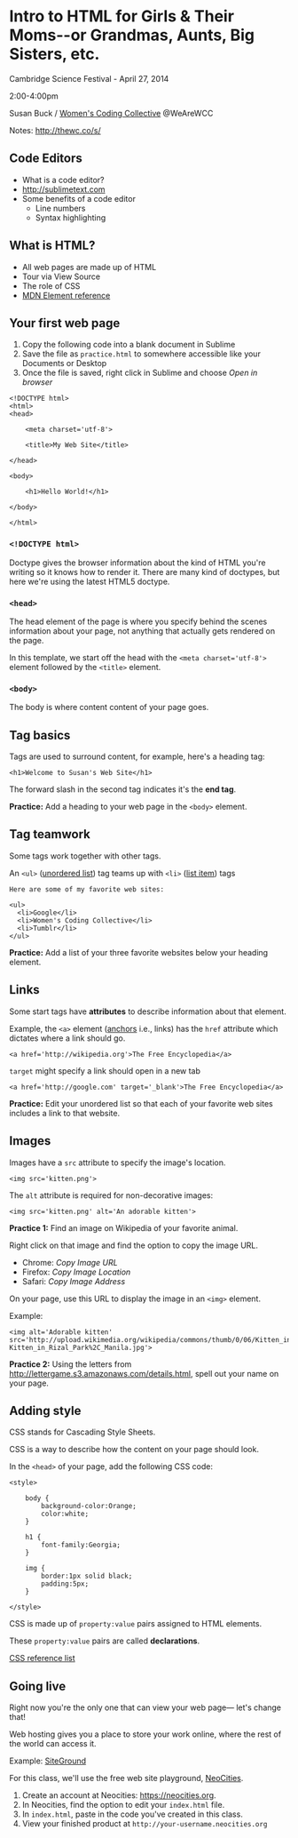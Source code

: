 # Intro to HTML for Girls & Their Moms--or Grandmas, Aunts, Big Sisters, etc.

Cambridge Science Festival - April 27, 2014

2:00-4:00pm

Susan Buck / [Women's Coding Collective](http://thewc.co) @WeAreWCC

Notes: http://thewc.co/s/

## Code Editors
* What is a code editor?
* <http://sublimetext.com>
* Some benefits of a code editor
	* Line numbers
	* Syntax highlighting

## What is HTML?
* All web pages are made up of HTML
* Tour via View Source
* The role of CSS
* [MDN Element reference](https://developer.mozilla.org/en-US/docs/Web/HTML/Element?redirectlocale=en-US&redirectslug=HTML%2FElement)


## Your first web page

1. Copy the following code into a blank document in Sublime
2. Save the file as `practice.html` to somewhere accessible like your Documents or Desktop
3. Once the file is saved, right click in Sublime and choose *Open in browser*

~~~~
<!DOCTYPE html>
<html>
<head>

	<meta charset='utf-8'>
	
	<title>My Web Site</title>		

</head>

<body>

	<h1>Hello World!</h1>
 
</body>

</html>
~~~~

### `<!DOCTYPE html>`
Doctype gives the browser information about the kind of HTML you're writing so it knows how to render it. There are many kind of doctypes, but here we're using the latest HTML5 doctype.

### `<head>`
The head element of the page is where you specify behind the scenes information about your page, not anything that actually gets rendered on the page. 

In this template, we start off the head with the `<meta charset='utf-8'>` element followed by the `<title>` element.

### `<body>`
The body is where content content of your page goes.






## Tag basics
Tags are used to surround content, for example, here's a heading tag:

	<h1>Welcome to Susan's Web Site</h1>

The forward slash in the second tag indicates it's the **end tag**.

**Practice:** Add a heading to your web page in the `<body>` element.




	
## Tag teamwork
Some tags work together with other tags.

An `<ul>` ([unordered list](https://developer.mozilla.org/en-US/docs/Web/HTML/Element/ul)) tag teams up with `<li>` ([list item](https://developer.mozilla.org/en-US/docs/Web/HTML/Element/li)) tags

	Here are some of my favorite web sites:

	<ul>
	  <li>Google</li>
	  <li>Women's Coding Collective</li>
	  <li>Tumblr</li>
	</ul>

**Practice:** Add a list of your three favorite websites below your heading element.




## Links
Some start tags have **attributes** to describe information about that element.

Example, the `<a>` element ([anchors](https://developer.mozilla.org/en-US/docs/Web/HTML/Element/a) i.e., links) has the `href` attribute which dictates where a link should go.

	<a href='http://wikipedia.org'>The Free Encyclopedia</a>


`target` might specify a link should open in a new tab

	<a href='http://google.com' target='_blank'>The Free Encyclopedia</a>


**Practice:** Edit your unordered list so that each of your favorite web sites includes a link to that website.



## Images

Images have a `src` attribute to specify the image's location.

	<img src='kitten.png'>

The `alt` attribute is required for non-decorative images:

	<img src='kitten.png' alt='An adorable kitten'>


**Practice 1:** Find an image on Wikipedia of your favorite animal.

Right click on that image and find the option to copy the image URL. 

* Chrome: *Copy Image URL* 
* Firefox: *Copy Image Location*
* Safari: *Copy Image Address*

On your page, use this URL to display the image in an `<img>` element.

Example:

	<img alt='Adorable kitten' src='http://upload.wikimedia.org/wikipedia/commons/thumb/0/06/Kitten_in_Rizal_Park%2C_Manila.jpg/340px-Kitten_in_Rizal_Park%2C_Manila.jpg'>

**Practice 2:** Using the letters from <http://lettergame.s3.amazonaws.com/details.html>, spell out your name on your page.


## Adding style

CSS stands for Cascading Style Sheets.

CSS is a way to describe how the content on your page should look.

In the `<head>` of your page, add the following CSS code:

	<style>
		
		body {
			background-color:Orange;
			color:white;
		}
		
		h1 {
			font-family:Georgia;
		}
		
		img {
			border:1px solid black;
			padding:5px;
		}
	
	</style>

CSS is made up of `property:value` pairs assigned to HTML elements.

These `property:value` pairs are called **declarations**.

[CSS reference list](https://developer.mozilla.org/en-US/docs/Web/CSS/Reference)
	
	

## Going live

Right now you're the only one that can view your web page&mdash; let's change that!

Web hosting gives you a place to store your work online, where the rest of the world can access it.

Example: [SiteGround](http://www.siteground.com/index.htm?afcode=bf90ce97069361478ba4f2426b5f9d4d)

For this class, we'll use the free web site playground, [NeoCities](https://neocities.org).

1. Create an account at Neocities: <https://neocities.org>.
2. In Neocities, find the option to edit your `index.html` file.
3. In `index.html`, paste in the code you've created in this class.
4. View your finished product at `http://your-username.neocities.org`




